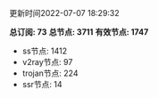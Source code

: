 更新时间2022-07-07 18:29:32

**总订阅: 73**
**总节点: 3711**
**有效节点: 1747**
- ss节点: 1412
- v2ray节点: 97
- trojan节点: 224
- ssr节点: 14
